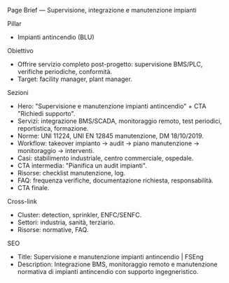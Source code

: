 Page Brief — Supervisione, integrazione e manutenzione impianti

Pillar
- Impianti antincendio (BLU)

Obiettivo
- Offrire servizio completo post-progetto: supervisione BMS/PLC, verifiche periodiche, conformità.
- Target: facility manager, plant manager.

Sezioni
- Hero: "Supervisione e manutenzione impianti antincendio" + CTA "Richiedi supporto".
- Servizi: integrazione BMS/SCADA, monitoraggio remoto, test periodici, reportistica, formazione.
- Norme: UNI 11224, UNI EN 12845 manutenzione, DM 18/10/2019.
- Workflow: takeover impianto → audit → piano manutenzione → monitoraggio → interventi.
- Casi: stabilimento industriale, centro commerciale, ospedale.
- CTA intermedia: "Pianifica un audit impianti".
- Risorse: checklist manutenzione, log.
- FAQ: frequenza verifiche, documentazione richiesta, responsabilità.
- CTA finale.

Cross-link
- Cluster: detection, sprinkler, ENFC/SENFC.
- Settori: industria, sanità, terziario.
- Risorse: normative, FAQ.

SEO
- Title: Supervisione e manutenzione impianti antincendio | FSEng
- Description: Integrazione BMS, monitoraggio remoto e manutenzione normativa di impianti antincendio con supporto ingegneristico.

